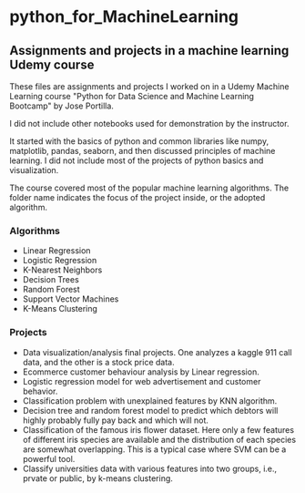 # python_for_MachineLearning
## Assignments and projects in a machine learning Udemy course

These files are assignments and projects I worked on in a Udemy Machine Learning course "Python for Data Science and Machine Learning Bootcamp" by Jose Portilla.

I did not include other notebooks used for demonstration by the instructor.

It started with the basics of python and common libraries like numpy, matplotlib, pandas, seaborn, and then discussed principles of machine learning. I did not include most of the projects of python basics and visualization.

The course covered most of the popular machine learning algorithms. The folder name indicates the focus of the project inside, or the adopted algorithm.

### Algorithms
- Linear Regression
- Logistic Regression
- K-Nearest Neighbors
- Decision Trees
- Random Forest
- Support Vector Machines
- K-Means Clustering

### Projects
- Data visualization/analysis final projects. One analyzes a kaggle 911 call data, and the other is a stock price data.
- Ecommerce customer behaviour analysis by Linear regression.
- Logistic regression model for web advertisement and customer behavior.
- Classification problem with unexplained features by KNN algorithm.
- Decision tree and random forest model to predict which debtors will highly probably fully pay back and which will not.
- Classification of the famous iris flower dataset. Here only a few features of different iris species are available and the distribution of each species are somewhat overlapping. This is a typical case where SVM can be a powerful tool.
- Classify universities data with various features into two groups, i.e., prvate or public, by k-means clustering.
